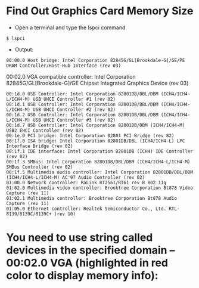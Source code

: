 # Find Out Graphics Card Memory Size
- Open a terminal and type the lspci command
```
$ lspci
```
- Output:
```
00:00.0 Host bridge: Intel Corporation 82845G/GL[Brookdale-G]/GE/PE DRAM Controller/Host-Hub Interface (rev 03)
```
00:02.0 VGA compatible controller: Intel Corporation 82845G/GL[Brookdale-G]/GE Chipset Integrated Graphics Device (rev 03)
```
00:1d.0 USB Controller: Intel Corporation 82801DB/DBL/DBM (ICH4/ICH4-L/ICH4-M) USB UHCI Controller #1 (rev 02)
00:1d.1 USB Controller: Intel Corporation 82801DB/DBL/DBM (ICH4/ICH4-L/ICH4-M) USB UHCI Controller #2 (rev 02)
00:1d.2 USB Controller: Intel Corporation 82801DB/DBL/DBM (ICH4/ICH4-L/ICH4-M) USB UHCI Controller #3 (rev 02)
00:1d.7 USB Controller: Intel Corporation 82801DB/DBM (ICH4/ICH4-M) USB2 EHCI Controller (rev 02)
00:1e.0 PCI bridge: Intel Corporation 82801 PCI Bridge (rev 82)
00:1f.0 ISA bridge: Intel Corporation 82801DB/DBL (ICH4/ICH4-L) LPC Interface Bridge (rev 02)
00:1f.1 IDE interface: Intel Corporation 82801DB (ICH4) IDE Controller (rev 02)
00:1f.3 SMBus: Intel Corporation 82801DB/DBL/DBM (ICH4/ICH4-L/ICH4-M) SMBus Controller (rev 02)
00:1f.5 Multimedia audio controller: Intel Corporation 82801DB/DBL/DBM (ICH4/ICH4-L/ICH4-M) AC'97 Audio Controller (rev 02)
01:00.0 Network controller: RaLink RT2561/RT61 rev B 802.11g
01:02.0 Multimedia video controller: Brooktree Corporation Bt878 Video Capture (rev 11)
01:02.1 Multimedia controller: Brooktree Corporation Bt878 Audio Capture (rev 11)
01:05.0 Ethernet controller: Realtek Semiconductor Co., Ltd. RTL-8139/8139C/8139C+ (rev 10)
```
# You need to use string called devices in the specified domain – 00:02.0 VGA (highlighted in red color to display memory info):
